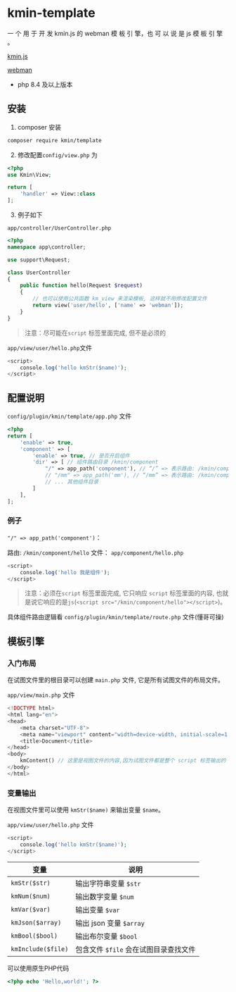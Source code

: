 # kmin-template

一 个 用 于 开 发 kmin.js 的 webman 模 板 引 擎，也 可 以 说 是 js 模 板 引 擎 。

[kmin.js](http://kminjs.kllxs.top/) 

[webman](https://www.workerman.net/doc/webman/)

- php 8.4 及以上版本

## 安装

1. composer 安装

```bash
composer require kmin/template
```

2. 修改配置`config/view.php` 为

```php
<?php
use Kmin\View;

return [
    'handler' => View::class
];
```

3. 例子如下

`app/controller/UserController.php` 

```php
<?php
namespace app\controller;

use support\Request;

class UserController
{
    public function hello(Request $request)
    {
        // 也可以使用公共函数 km_view 来渲染模板, 这样就不用修改配置文件
        return view('user/hello', ['name' => 'webman']);
    }
}
```

> 注意：尽可能在`script` 标签里面完成, 但不是必须的

`app/view/user/hello.php`文件

```php
<script>
    console.log('hello kmStr($name)');
</script>
```

## 配置说明

`config/plugin/kmin/template/app.php` 文件

```php
<?php
return [
    'enable' => true,
    'component' => [
        'enable' => true, // 是否开启组件
        'dir' => [ // 组件路由目录 /kmin/component
            "/" => app_path('component'), // “/” => 表示路由: /kmin/component/xxx
            // "/mm" => app_path('mm'), // “/mm” => 表示路由: /kmin/component/mm/xxx
            // ... 其他组件目录
        ]
    ],
];
```

### 例子

`"/" => app_path('component')`：

路由: `/kmin/component/hello`
文件： `app/component/hello.php`

```php
<script>
    console.log('hello 我是组件');
</script>
```

> 注意：必须在`script` 标签里面完成, 它只响应 `script` 标签里面的内容, 也就是说它响应的是`js`(`<script src="/kmin/component/hello"></script>`)。

具体组件路由逻辑看 `config/plugin/kmin/template/route.php` 文件(懂哥可操)

## 模板引擎

### 入门布局

在试图文件里的根目录可以创建 `main.php` 文件, 它是所有试图文件的布局文件。

`app/view/main.php` 文件

```php
<!DOCTYPE html>
<html lang="en">
<head>
    <meta charset="UTF-8">
    <meta name="viewport" content="width=device-width, initial-scale=1.0">
    <title>Document</title>
</head>
<body>
    kmContent() // 这里是视图文件的内容,因为试图文件都是整个 script 标签输出的
</body>
</html>
```

### 变量输出

在视图文件里可以使用 `kmStr($name)` 来输出变量 `$name`。

`app/view/user/hello.php` 文件

```php
<script>
    console.log('hello kmStr($name)');
</script>
```

| 变量 | 说明 |
| --- | --- |
| `kmStr($str)` | 输出字符串变量 `$str` |
| `kmNum($num)` | 输出数字变量 `$num` |
| `kmVar($var)` | 输出变量 `$var` |
| `kmJson($array)` | 输出 json 变量 `$array` |
| `kmBool($bool)` | 输出布尔变量 `$bool` |
| `kmInclude($file)` | 包含文件 `$file` 会在试图目录查找文件 |


可以使用原生PHP代码

```php
<?php echo 'Hello,world!'; ?>
```